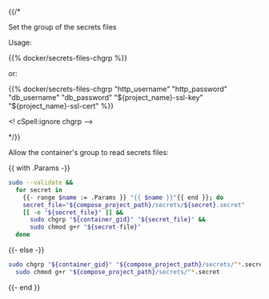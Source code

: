 {{/*

Set the group of the secrets files

Usage:

{{% docker/secrets-files-chgrp %}}

or:

{{% docker/secrets-files-chgrp
  "http_username" "http_password"
  "db_username" "db_password"
  "${project_name}-ssl-key" "${project_name}-ssl-cert"
%}}

<! cSpell:ignore chgrp -->

*/}}

Allow the container's group to read secrets files:

{{ with .Params -}}

```bash
sudo --validate &&
  for secret in
    {{- range $name := .Params }} "{{ $name }}"{{ end }}; do
    secret_file="${compose_project_path}/secrets/${secret}.secret"
    [[ -e "${secret_file}" ]] &&
      sudo chgrp "${container_gid}" "${secret_file}" &&
      sudo chmod g+r "${secret-file}"
  done
```

{{- else -}}

```bash
sudo chgrp "${container_gid}" "${compose_project_path}/secrets/"*.secret &&
  sudo chmod g+r "${compose_project_path}/secrets/"*.secret
```

{{- end }}
